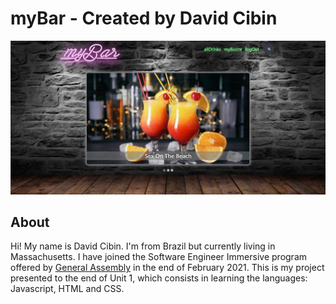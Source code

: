 # myBar - Created by David Cibin
 
![Emoji Slot Machine Main Screenshot](public/images/landing-page.jpg)

## About
 
Hi! My name is David Cibin. I'm from Brazil but currently living in Massachusetts. I have joined the Software Engineer Immersive program offered by [General Assembly](https://www.generalassemb.ly) in the end of February 2021. This is my project presented to the end of Unit 1, which consists in learning the languages: Javascript, HTML and CSS.
 